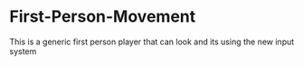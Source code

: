 # First-Person-Movement
This is a generic first person player that can look and its using the new input system
